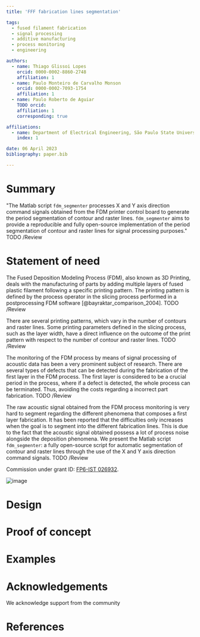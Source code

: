 ```yaml
---
title: 'FFF fabrication lines segmentation'

tags:
  - fused filament fabrication
  - signal processing
  - additive manufacturing
  - process monitoring
  - engineering

authors:
  - name: Thiago Glissoi Lopes
    orcid: 0000-0002-8860-2748
    affiliation: 1
  - name: Paulo Monteiro de Carvalho Monson
    orcid: 0000-0002-7093-1754
    affiliation: 1
  - name: Paulo Roberto de Aguiar
    TODO orcid:
    affiliation: 1
    corresponding: true

affiliations:
  - name: Department of Electrical Engineering, São Paulo State University, Brazil
    index: 1

date: 06 April 2023 
bibliography: paper.bib 

---
```


# Summary
"The Matlab script `fdm_segmenter` processes X and Y axis direction command signals obtained from the FDM printer control board to generate the period segmentation of contour and raster lines. `fdm_segmenter` aims to provide a reproducible and fully open-source implementation of the period segmentation of contour and raster lines for signal processing purposes."
TODO /Review

# Statement of need
The Fused Deposition Modeling Process (FDM), also known as 3D Printing, deals with the manufacturing of parts by adding multiple layers of fused plastic filament following a specific printing pattern. The printing pattern is defined by the process operator in the slicing process performed in a postprocessing FDM software [@bayraktar_comparison_2004].
TODO /Review

There are several printing patterns, which vary in the number of contours and raster lines. Some printing parameters defined in the slicing process, such as the layer width, have a direct influence on the outcome of the print pattern with respect to the number of contour and raster lines.
TODO /Review

The monitoring of the FDM process by means of signal processing of acoustic data has been a very prominent subject of research. There are several types of defects that can be detected during the fabrication of the first layer in the FDM process. The first layer is considered to be a crucial period in the process, where if a defect is detected, the whole process can be terminated. Thus, avoiding the costs regarding a incorrect part fabrication. 
TODO /Review

The raw acoustic signal obtained from the FDM process monitoring is very hard to segment regarding the different phenomena that composes a first layer fabrication. It has been reported that the difficulties only increases when the goal is to segment into the different fabrication lines. This is due to the fact that the acoustic signal obtained possess a lot of process noise alongside the deposition phenomena. We present the Matlab script `fdm_segmenter`: a fully open-source script for automatic segmentation of contour and raster lines through the use of the X and Y axis direction command signals.
TODO /Review

[comment]: <> (Several research articles highlighted the importance of an accurate segmentation of the contour and raster lines in order to evaluate geometrical and surface defects on the printing part.)

Commission under grant ID: [FP6-IST 026932](https://cordis.europa.eu/project/id/026932).

![image](/Images/IMG_7577.png)

# Design


# Proof of concept 


# Examples


# Acknowledgements
We acknowledge support from the community 

# References